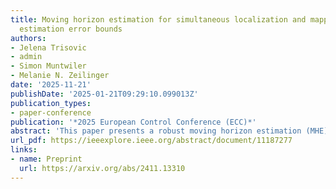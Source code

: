 ```yaml
---
title: Moving horizon estimation for simultaneous localization and mapping with robust
  estimation error bounds
authors:
- Jelena Trisovic
- admin
- Simon Muntwiler
- Melanie N. Zeilinger
date: '2025-11-21'
publishDate: '2025-01-21T09:29:10.099013Z'
publication_types:
- paper-conference
publication: '*2025 European Control Conference (ECC)*'
abstract: 'This paper presents a robust moving horizon estimation (MHE) approach with provable estimation error bounds for solving the simultaneous localization and mapping (SLAM) problem.  We derive sufficient conditions to guarantee robust stability in ego-state estimates and bounded errors in landmark position estimates, even under limited landmark visibility which directly affects overall system detectability. This is achieved by decoupling the MHE updates for the ego-state and landmark positions, enabling individual landmark updates only when the required detectability conditions are met. The decoupled MHE structure also allows for parallelization of landmark updates, improving computational efficiency. We discuss the key assumptions, including ego-state detectability and Lipschitz continuity of the landmark measurement model, with respect to typical SLAM sensor configurations, and introduce a streamlined method for the range measurement model. Simulation results validate the considered method, highlighting its efficacy and robustness to noise.'
url_pdf: https://ieeexplore.ieee.org/abstract/document/11187277 
links:
- name: Preprint
  url: https://arxiv.org/abs/2411.13310
---
```

